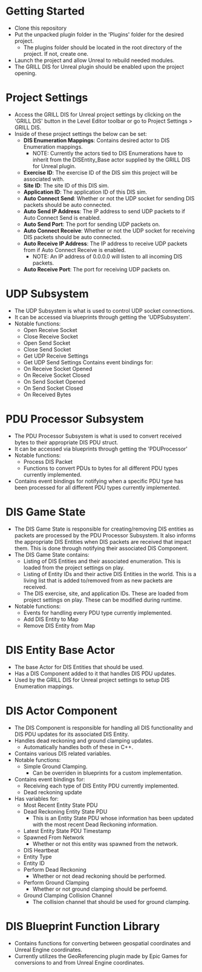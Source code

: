 # Getting Started

- Clone this repository
- Put the unpacked plugin folder in the 'Plugins' folder for the desired project.
    - The plugins folder should be located in the root directory of the project. If not, create one.
- Launch the project and allow Unreal to rebuild needed modules.
- The GRILL DIS for Unreal plugin should be enabled upon the project opening.

# Project Settings

- Access the GRILL DIS for Unreal project settings by clicking on the 'GRILL DIS' button in the Level Editor toolbar or go to Project Settings > GRILL DIS.
- Inside of these project settings the below can be set:
    - **DIS Enumeration Mappings**: Contains desired actor to DIS Enumeration mappings.
        - NOTE: Currently the actors tied to DIS Enumerations have to inherit from the DISEntity_Base actor supplied by the GRILL DIS for Unreal plugin.
    - **Exercise ID**: The exercise ID of the DIS sim this project will be associated with.
    - **Site ID**: The site ID of this DIS sim.
    - **Application ID**: The application ID of this DIS sim.
    - **Auto Connect Send**: Whether or not the UDP socket for sending DIS packets should be auto connected.
    - **Auto Send IP Address**: The IP address to send UDP packets to if Auto Connect Send is enabled.
    - **Auto Send Port**: The port for sending UDP packets on.
    - **Auto Connect Receive**: Whether or not the UDP socket for receiving DIS packets should be auto connected.
    - **Auto Receive IP Address**: The IP address to receive UDP packets from if Auto Connect Receive is enabled.
        - NOTE: An IP address of 0.0.0.0 will listen to all incoming DIS packets.
    - **Auto Receive Port**: The port for receiving UDP packets on.

# UDP Subsystem

- The UDP Subsystem is what is used to control UDP socket connections.
- It can be accessed via blueprints through getting the 'UDPSubsystem'.
- Notable functions:
    - Open Receive Socket
    - Close Receive Socket
    - Open Send Socket
    - Close Send Socket
    - Get UDP Receive Settings
    - Get UDP Send Settings
Contains event bindings for:
    - On Receive Socket Opened
    - On Receive Socket Closed
    - On Send Socket Opened
    - On Send Socket Closed
    - On Received Bytes

# PDU Processor Subsystem

- The PDU Processor Subsystem is what is used to convert received bytes to their appropriate DIS PDU struct.
- It can be accessed via blueprints through getting the 'PDUProcessor'
- Notable functions:
    - Process DIS Packet
    - Functions to convert PDUs to bytes for all different PDU types currently implemented.
- Contains event bindings for notifying when a specific PDU type has been processed for all different PDU types currently implemented.

# DIS Game State

- The DIS Game State is responsible for creating/removing DIS entities as packets are processed by the PDU Processor Subsystem. It also informs the appropriate DIS Entities when DIS packets are received that impact them. This is done through notifying their associated DIS Component.
- The DIS Game State contains:
    - Listing of DIS Entities and their associated enumeration. This is loaded from the project settings on play.
    - Listing of Entity IDs and their active DIS Entities in the world. This is a living list that is added to/removed from as new packets are received.
    - The DIS exercise, site, and application IDs. These are loaded from project settings on play. These can be modified during runtime.
- Notable functions:
    - Events for handling every PDU type currently implemented.
    - Add DIS Entity to Map
    - Remove DIS Entity from Map

# DIS Entity Base Actor

- The base Actor for DIS Entities that should be used.
- Has a DIS Component added to it that handles DIS PDU updates.
- Used by the GRILL DIS for Unreal project settings to setup DIS Enumeration mappings.

# DIS Actor Component

- The DIS Component is responsible for handling all DIS functionality and DIS PDU updates for its associated DIS Entity.
- Handles dead reckoning and ground clamping updates.
    - Automatically handles both of these in C++.
- Contains various DIS related variables.
- Notable functions:
    - Simple Ground Clamping.
        - Can be overriden in blueprints for a custom implementation.
- Contains event bindings for:
    - Receiving each type of DIS Entity PDU currently implemented.
    - Dead reckoning update
- Has variables for:
    - Most Recent Entity State PDU
    - Dead Reckoning Entity State PDU
        - This is an Entity State PDU whose information has been updated with the most recent Dead Reckoning information.
    - Latest Entity State PDU Timestamp
    - Spawned From Network
        - Whether or not this entity was spawned from the network.
    - DIS Heartbeat
    - Entity Type
    - Entity ID
    - Perform Dead Reckoning
        - Whether or not dead reckoning should be performed.
    - Perform Ground Clamping
        - Whether or not ground clamping should be perfoemd.
    - Ground Clamping Collision Channel
        - The collision channel that should be used for ground clamping.

# DIS Blueprint Function Library

- Contains functions for converting between geospatial coordinates and Unreal Engine coordinates.
- Currently utilizes the GeoReferencing plugin made by Epic Games for conversions to and from Unreal Engine coordinates.
